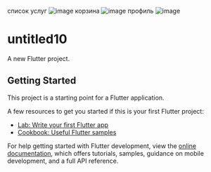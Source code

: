 список услуг
![image](https://github.com/user-attachments/assets/4f4eaf0d-d086-400b-83c3-33605bd469a4)
корзина
![image](https://github.com/user-attachments/assets/863ca6cc-a62f-4387-b955-fae1b206d2c3)
профиль
![image](https://github.com/user-attachments/assets/c11209b1-ad56-4ac7-b74b-2bc0ece1aebf)


# untitled10

A new Flutter project.

## Getting Started

This project is a starting point for a Flutter application.

A few resources to get you started if this is your first Flutter project:

- [Lab: Write your first Flutter app](https://docs.flutter.dev/get-started/codelab)
- [Cookbook: Useful Flutter samples](https://docs.flutter.dev/cookbook)

For help getting started with Flutter development, view the
[online documentation](https://docs.flutter.dev/), which offers tutorials,
samples, guidance on mobile development, and a full API reference.
